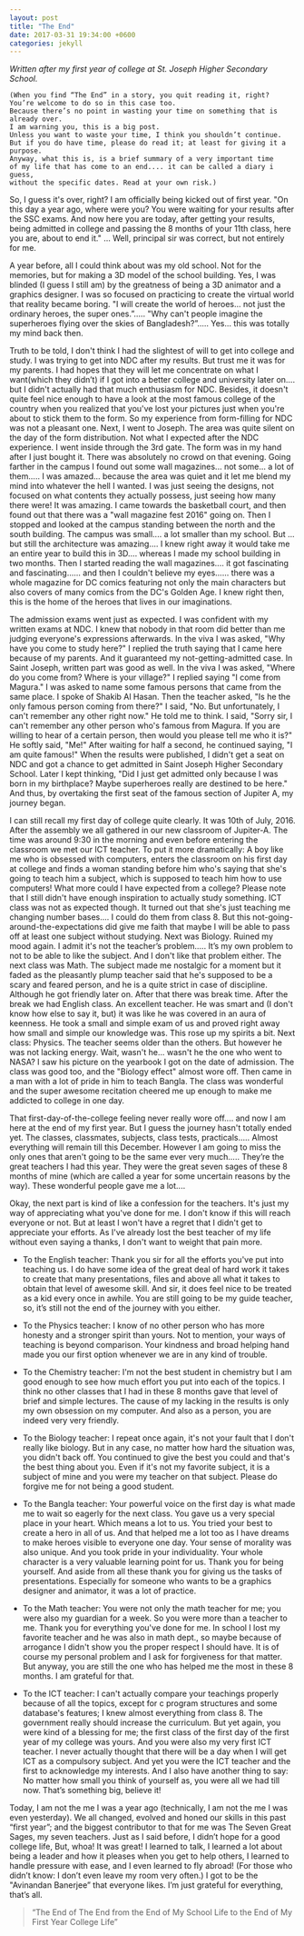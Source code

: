```yaml
---
layout: post
title: "The End"
date: 2017-03-31 19:34:00 +0600
categories: jekyll
---
```


*Written after my first year of college at St. Joseph Higher Secondary School.*

```
(When you find “The End” in a story, you quit reading it, right? 
You’re welcome to do so in this case too.
Because there’s no point in wasting your time on something that is already over. 
I am warning you, this is a big post. 
Unless you want to waste your time, I think you shouldn’t continue. 
But if you do have time, please do read it; at least for giving it a purpose. 
Anyway, what this is, is a brief summary of a very important time 
of my life that has come to an end.... it can be called a diary i guess, 
without the specific dates. Read at your own risk.)
```
 
So, I guess it's over, right? I am officially being kicked out of first year. "On this day a year ago, where were you? You were waiting for your results after the SSC exams. And now here you are today, after getting your results, being admitted in college and passing the 8 months of your 11th class, here you are, about to end it." ... Well, principal sir was correct, but not entirely for me.

A year before, all I could think about was my old school. Not for the memories, but for making a 3D model of the school building. Yes, I was blinded (I guess I still am) by the greatness of being a 3D animator and a graphics designer. I was so focused on practicing to create the virtual world that reality became boring. "I will create the world of heroes... not just the ordinary heroes, the super ones.”..... "Why can't people imagine the superheroes flying over the skies of Bangladesh?”..... Yes... this was totally my mind back then.

Truth to be told, I don't think I had the slightest of will to get into college and study. I was trying to get into NDC after my results. But trust me it was for my parents. I had hopes that they will let me concentrate on what I want(which they didn’t) if I got into a better college and university later on.... but I didn't actually had that much enthusiasm for NDC. Besides, it doesn't quite feel nice enough to have a look at the most famous college of the country when you realized that you've lost your pictures just when you're about to stick them to the form. So my experience from form-filling for NDC was not a pleasant one. Next, I went to Joseph. The area was quite silent on the day of the form distribution. Not what I expected after the NDC experience. I went inside through the 3rd gate. The form was in my hand after I just bought it. There was absolutely no crowd on that evening. Going farther in the campus I found out some wall magazines... not some... a lot of them..... I was amazed... because the area was quiet and it let me blend my mind into whatever the hell I wanted. I was just seeing the designs, not focused on what contents they actually possess, just seeing how many there were! It was amazing. I came towards the basketball court, and then found out that there was a "wall magazine fest 2016" going on. Then I stopped and looked at the campus standing between the north and the south building. The campus was small.... a lot smaller than my school. But ... but still the architecture was amazing.... I knew right away it would take me an entire year to build this in 3D.... whereas I made my school building in two months. Then I started reading the wall magazines.... it got fascinating and fascinating...... and then I couldn't believe my eyes...... there was a whole magazine for DC comics featuring not only the main characters but also covers of many comics from the DC's Golden Age. I knew right then, this is the home of the heroes that lives in our imaginations.

The admission exams went just as expected. I was confident with my written exams at NDC. I knew that nobody in that room did better than me judging everyone's expressions afterwards. In the viva I was asked, "Why have you come to study here?" I replied the truth saying that I came here because of my parents. And it guaranteed my not-getting-admitted case. In Saint Joseph, written part was good as well. In the viva I was asked, "Where do you come from? Where is your village?" I replied saying "I come from Magura." I was asked to name some famous persons that came from the same place. I spoke of Shakib Al Hasan. Then the teacher asked, "Is he the only famous person coming from there?" I said, "No. But unfortunately, I can't remember any other right now." He told me to think. I said, "Sorry sir, I can't remember any other person who's famous from Magura. If you are willing to hear of a certain person, then would you please tell me who it is?" He softly said, "Me!" After waiting for half a second, he continued saying, "I am quite famous!" When the results were published, I didn't get a seat on NDC and got a chance to get admitted in Saint Joseph Higher Secondary School. Later I kept thinking, "Did I just get admitted only because I was born in my birthplace? Maybe superheroes really are destined to be here." And thus, by overtaking the first seat of the famous section of Jupiter A, my journey began.

I can still recall my first day of college quite clearly. It was 10th of July, 2016. After the assembly we all gathered in our new classroom of Jupiter-A. The time was around 9:30 in the morning and even before entering the classroom we met our ICT teacher. To put it more dramatically: A boy like me who is obsessed with computers, enters the classroom on his first day at college and finds a woman standing before him who's saying that she's going to teach him a subject, which is supposed to teach him how to use computers! What more could I have expected from a college? Please note that I still didn't have enough inspiration to actually study something. ICT class was not as expected though. It turned out that she's just teaching me changing number bases.... I could do them from class 8. But this not-going-around-the-expectations did give me faith that maybe I will be able to pass off at least one subject without studying. Next was Biology. Ruined my mood again. I admit it's not the teacher’s problem..... It’s my own problem to not to be able to like the subject. And I don't like that problem either. The next class was Math. The subject made me nostalgic for a moment but it faded as the pleasantly plump teacher said that he's supposed to be a scary and feared person, and he is a quite strict in case of discipline. Although he got friendly later on. After that there was break time. After the break we had English class. An excellent teacher. He was smart and (I don't know how else to say it, but) it was like he was covered in an aura of keenness. He took a small and simple exam of us and proved right away how small and simple our knowledge was. This rose up my spirits a bit. Next class: Physics. The teacher seems older than the others. But however he was not lacking energy. Wait, wasn't he... wasn't he the one who went to NASA? I saw his picture on the yearbook I got on the date of admission. The class was good too, and the "Biology effect" almost wore off. Then came in a man with a lot of pride in him to teach Bangla. The class was wonderful and the super awesome recitation cheered me up enough to make me addicted to college in one day.

That first-day-of-the-college feeling never really wore off.... and now I am here at the end of my first year. But I guess the journey hasn't totally ended yet. The classes, classmates, subjects, class tests, practicals..... Almost everything will remain till this December. However I am going to miss the only ones that aren't going to be the same ever very much..... They’re the great teachers I had this year. They were the great seven sages of these 8 months of mine (which are called a year for some uncertain reasons by the way). These wonderful people gave me a lot....

Okay, the next part is kind of like a confession for the teachers. It's just my way of appreciating what you've done for me. I don't know if this will reach everyone or not. But at least I won't have a regret that I didn't get to appreciate your efforts. As I've already lost the best teacher of my life without even saying a thanks, I don't want to weight that pain more.

- To the English teacher:
Thank you sir for all the efforts you've put into teaching us. I do have some idea of the great deal of hard work it takes to create that many presentations, files and above all what it takes to obtain that level of awesome skill. And sir, it does feel nice to be treated as a kid every once in awhile. You are still going to be my guide teacher, so, it’s still not the end of the journey with you either.

- To the Physics teacher:
I know of no other person who has more honesty and a stronger spirit than yours. Not to mention, your ways of teaching is beyond comparison. Your kindness and broad helping hand made you our first option whenever we are in any kind of trouble.

- To the Chemistry teacher:
I'm not the best student in chemistry but I am good enough to see how much effort you put into each of the topics. I think no other classes that I had in these 8 months gave that level of brief and simple lectures. The cause of my lacking in the results is only my own obsession on my computer. And also as a person, you are indeed very very friendly.

- To the Biology teacher:
I repeat once again, it's not your fault that I don't really like biology. But in any case, no matter how hard the situation was, you didn't back off. You continued to give the best you could and that's the best thing about you. Even if it's not my favorite subject, it is a subject of mine and you were my teacher on that subject. Please do forgive me for not being a good student.

- To the Bangla teacher:
Your powerful voice on the first day is what made me to wait so eagerly for the next class. You gave us a very special place in your heart. Which means a lot to us. You tried your best to create a hero in all of us. And that helped me a lot too as I have dreams to make heroes visible to everyone one day. Your sense of morality was also unique. And you took pride in your individuality. Your whole character is a very valuable learning point for us. Thank you for being yourself. And aside from all these thank you for giving us the tasks of presentations. Especially for someone who wants to be a graphics designer and animator, it was a lot of practice.

- To the Math teacher:
You were not only the math teacher for me; you were also my guardian for a week. So you were more than a teacher to me. Thank you for everything you've done for me. In school I lost my favorite teacher and he was also in math dept., so maybe because of arrogance I didn't show you the proper respect I should have. It is of course my personal problem and I ask for forgiveness for that matter. But anyway, you are still the one who has helped me the most in these 8 months. I am grateful for that.

- To the ICT teacher:
I can't actually compare your teachings properly because of all the topics, except for c program structures and some database's features; I knew almost everything from class 8. The government really should increase the curriculum. But yet again, you were kind of a blessing for me; the first class of the first day of the first year of my college was yours. And you were also my very first ICT teacher. I never actually thought that there will be a day when I will get ICT as a compulsory subject. And yet you were the ICT teacher and the first to acknowledge my interests. And I also have another thing to say: No matter how small you think of yourself as, you were all we had till now. That’s something big, believe it!

Today, I am not the me I was a year ago (technically, I am not the me I was even yesterday). We all changed, evolved and honed our skills in this past “first year”; and the biggest contributor to that for me was The Seven Great Sages, my seven teachers. Just as I said before, I didn’t hope for a good college life, But, whoa! It was great! I learned to talk, I learned a lot about being a leader and how it pleases when you get to help others, I learned to handle pressure with ease, and I even learned to fly abroad! (For those who didn’t know: I don’t even leave my room very often.) I got to be the "Avinandan Banerjee” that everyone likes. I’m just grateful for everything, that’s all.

> “The End of The End from the End of My School Life to the End of My First Year College Life”
